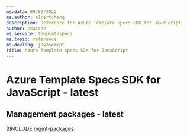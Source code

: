 ```yaml
---
ms.data: 09/09/2022
ms.author: albertcheng
description: Reference for Azure Template Specs SDK for JavaScript
author: ckairen
ms.service: templatespecs
ms.topic: reference
ms.devlang: javascript
title: Azure Template Specs SDK for JavaScript
---
```

# Azure Template Specs SDK for JavaScript - latest

## Management packages - latest
[!INCLUDE [mgmt-packages](template-specs-mgmt-index.md)]